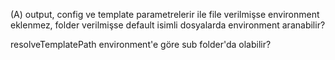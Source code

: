(A) output, config ve template parametrelerir ile file verilmişse environment eklenmez, folder verilmişse default isimli dosyalarda environment aranabilir?

resolveTemplatePath environment'e göre sub folder'da olabilir?